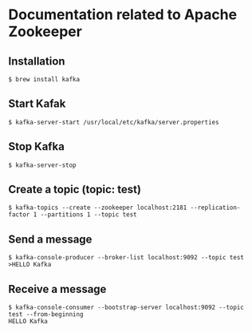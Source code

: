 # Documentation related to Apache Zookeeper

## Installation

```
$ brew install kafka
```

## Start Kafak

```
$ kafka-server-start /usr/local/etc/kafka/server.properties
```

## Stop Kafka

```
$ kafka-server-stop
```

## Create a topic (topic: test)

```
$ kafka-topics --create --zookeeper localhost:2181 --replication-factor 1 --partitions 1 --topic test
```

## Send a message
```
$ kafka-console-producer --broker-list localhost:9092 --topic test
>HELLO Kafka
```

## Receive a message
```
$ kafka-console-consumer --bootstrap-server localhost:9092 --topic test --from-beginning
HELLO Kafka
```

